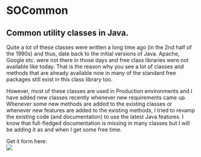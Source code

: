# SOCommon
## Common utility classes in Java.

Quite a lot of these classes were written a long time ago (in the 2nd half of the 1990s) and thus, date back to
the initial versions of Java. Apache, Google etc. were not there in those days and free class libraries were not available like today.
That is the reason why you see a lot of classes and methods that are already available now
in many of the standard free packages still exist in this class library too.

However, most of these classes are used in Production environments and 
I have added new classes recently whenever new requirements came up. Whenever
some new methods are added to the existing classes or whenever new features are
added to the existing methods, I tried to revamp the existing code
(and documentation) to use the latest Java features. I know that full-fledged
documentation is missing in many classes but I will be adding it as and when I
get some free time.

Get it form here:  
[![](https://jitpack.io/v/syampillai/SOCommon.svg)](https://jitpack.io/#syampillai/SOCommon)
